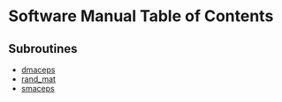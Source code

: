 # Software Manual Table of Contents

## Subroutines
- [dmaceps](dmaceps.md)
- [rand_mat](rand_mat.md)
- [smaceps](smaceps.md)
